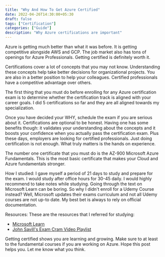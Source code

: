 ```yaml
---
title: "Why And How To Get Azure Certified"
date: 2022-04-26T14:30:00+05:30
draft: false
tags: ["Certification"]
categories: ["Guide"]
description: "Why Azure certifications are important"
---
```


Azure is getting much better than what it was before. It is getting competitive alongside AWS and GCP. The job market also has tons of openings for Azure Professionals. Getting certified is definitely worth it.

Certifications cover a lot of concepts that you may not know. Understanding these concepts help take better decisions for organizational projects. You are also in a better position to help your colleagues. Certified professionals have a competitive advantage over others.

The first thing that you must do before enrolling for any Azure certification exam is to determine whether the certification track is aligned with your career goals. I did 5 certifications so far and they are all aligned towards my specialization.

Once you have decided your WHY, schedule the exam if you are serious about it. Certifications are optional to be honest. Having one has some benefits though: it validates your understanding about the concepts and it boosts your confidence when you actually pass the certification exam. Plus these days, employers are looking for certified professionals. Just doing certification is not enough. What truly matters is the hands on experience.

The number one certificate that you must do is the AZ-900 Microsoft Azure Fundamentals. This is the most basic certificate that makes your Cloud and Azure fundamentals stronger.

How I studied: I gave myself a period of 21 days to study and prepare for the exam. I would study after office hours for 30-45 daily. I would highly recommend to take notes while studying. Going through the text on Microsoft Learn can be boring. So why I didn't enroll for a Udemy Course instead? Well, Microsoft updates their exams curriculum and not all Udemy courses are not up-to date. My best bet is always to rely on official documentation.

Resources: These are the resources that I referred for studying:

- [Microsoft Learn](https://docs.microsoft.com/en-us/learn/certifications/)
- [John Savill's Exam Cram Video Playlist](https://www.youtube.com/playlist?list=PLlVtbbG169nH_CJl4wwKBfS1V8nMYr7xL)


Getting certified shows you are learning and growing. Make sure to at least to the fundamental courses if you are working on Azure. Hope this post helps you. Let me know what you think.